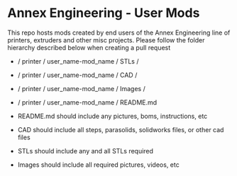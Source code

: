 # Annex Engineering - User Mods

This repo hosts mods created by end users of the Annex Engineering line of printers, extruders and other misc projects. Please follow the folder hierarchy described below when creating a pull request

 -  / printer / user_name-mod_name / STLs /
 -  / printer / user_name-mod_name / CAD /
 -  / printer / user_name-mod_name / Images /
 -  / printer / user_name-mod_name / README.md
 
 - README.md should include any pictures, boms, instructions, etc
 - CAD should include all steps, parasolids, solidworks files, or other cad files
 - STLs should include any and all STLs required
 - Images should include all required pictures, videos, etc
